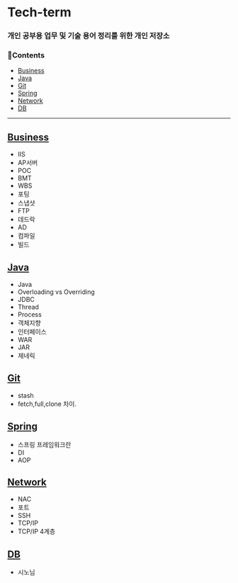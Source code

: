 # Tech-term

### 개인 공부용 업무 및 기술 용어 정리를 위한 개인 저장소

### 📘Contents
- [Business](#Business)
- [Java](#Java)
- [Git](#Git)
- [Spring](#Spring)
- [Network](#Network)
- [DB](#DB)


---

## [Business](/contents/business.md)
- IIS
- AP서버 
- POC 
- BMT
- WBS
- 포팅
- 스냅샷
- FTP
- 데드락
- AD
- 컴파일
- 빌드



## [Java](/contents/java.md)
- Java
- Overloading vs Overriding
- JDBC
- Thread 
- Process
- 객체지향
- 인터페이스
- WAR
- JAR
- 제네릭


## [Git](/contents/git.md)
- stash 
- fetch,full,clone 차이.


## [Spring](/contents/spring.md)
- 스프링 프레임워크란 
- DI
- AOP


## [Network](/contents/network.md)
- NAC 
- 포트 
- SSH
- TCP/IP
- TCP/IP 4계층 


## [DB](/contents/db.md)
- 시노님
